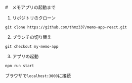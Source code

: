 #　メモアプリの起動まで

1. リポジトリのクローン

```
git clone https://github.com/thmz337/memo-app-react.git
```

2. ブランチの切り替え

```
git checkout my-memo-app
```

3. アプリの起動

```
npm run start
```

ブラウザで`localhost:3000`に接続
